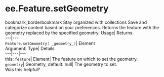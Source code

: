  
#  ee.Feature.setGeometry 
bookmark_borderbookmark Stay organized with collections  Save and categorize content based on your preferences.
Returns the feature with the geometry replaced by the specified geometry. 
Usage| Returns  
---|---  
`Feature.setGeometry( _geometry_)`| Element  
Argument| Type| Details  
---|---|---  
this: `feature`| Element| The feature on which to set the geometry.  
`geometry`| Geometry, default: null| The geometry to set.  
Was this helpful?
